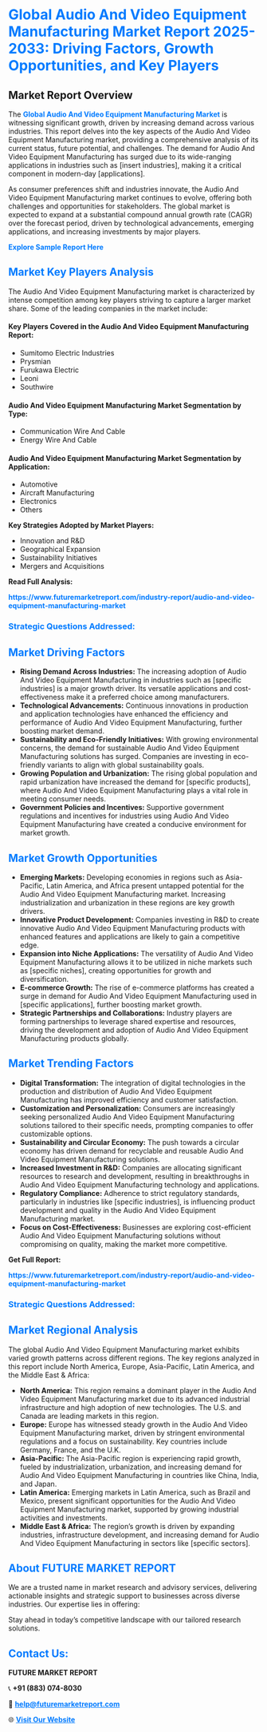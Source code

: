<h1 style="color: #007BFF;">Global Audio And Video Equipment Manufacturing Market Report 2025-2033: Driving Factors, Growth Opportunities, and Key Players</h1>

<section id="overview">
<h2>Market Report Overview</h2>
<p>The <a href="https://www.futuremarketreport.com/industry-report/audio-and-video-equipment-manufacturing-market" style="color: #007BFF; text-decoration: none;"><strong>Global Audio And Video Equipment Manufacturing Market</strong></a> is witnessing significant growth, driven by increasing demand across various industries. This report delves into the key aspects of the Audio And Video Equipment Manufacturing market, providing a comprehensive analysis of its current status, future potential, and challenges. The demand for Audio And Video Equipment Manufacturing has surged due to its wide-ranging applications in industries such as [insert industries], making it a critical component in modern-day [applications].</p>
<p>As consumer preferences shift and industries innovate, the Audio And Video Equipment Manufacturing market continues to evolve, offering both challenges and opportunities for stakeholders. The global market is expected to expand at a substantial compound annual growth rate (CAGR) over the forecast period, driven by technological advancements, emerging applications, and increasing investments by major players.</p>
</section>

<section id="overview">
<p><a href="https://www.futuremarketreport.com/request-sample/reportId=34604" style="color: #007BFF; text-decoration: none;"><strong>Explore Sample Report Here</strong></a></p>
</section>

<section id="key-players">
<h2 style="color: #007BFF;">Market Key Players Analysis</h2>
<p>The Audio And Video Equipment Manufacturing market is characterized by intense competition among key players striving to capture a larger market share. Some of the leading companies in the market include:</p>
<h4>Key Players Covered in the Audio And Video Equipment Manufacturing Report:</h4>
<ul><li>Sumitomo Electric Industries</li><li>Prysmian</li><li>Furukawa Electric</li><li>Leoni</li><li>Southwire</li></ul>
<h4>Audio And Video Equipment Manufacturing Market Segmentation by Type:</h4>
<ul><li>Communication Wire And Cable</li><li>Energy Wire And Cable</li></ul>

<h4>Audio And Video Equipment Manufacturing Market Segmentation by Application:</h4>
<ul><li>Automotive</li><li>Aircraft Manufacturing</li><li>Electronics</li><li>Others</li></ul>
<p><strong>Key Strategies Adopted by Market Players:</strong></p>
<ul>
<li>Innovation and R&D</li>
<li>Geographical Expansion</li>
<li>Sustainability Initiatives</li>
<li>Mergers and Acquisitions</li>
</ul>
</section>

<section>
<p><strong>Read Full Analysis: </strong></p><a href="https://www.futuremarketreport.com/industry-report/audio-and-video-equipment-manufacturing-market" style="color: #007BFF; text-decoration: none;"><strong>https://www.futuremarketreport.com/industry-report/audio-and-video-equipment-manufacturing-market</strong></a>
<h3 style="color: #007BFF;">Strategic Questions Addressed:</h3>
</section>

<section id="driving-factors">
<h2 style="color: #007BFF;">Market Driving Factors</h2>
<ul>
<li><strong>Rising Demand Across Industries:</strong> The increasing adoption of Audio And Video Equipment Manufacturing in industries such as [specific industries] is a major growth driver. Its versatile applications and cost-effectiveness make it a preferred choice among manufacturers.</li>
<li><strong>Technological Advancements:</strong> Continuous innovations in production and application technologies have enhanced the efficiency and performance of Audio And Video Equipment Manufacturing, further boosting market demand.</li>
<li><strong>Sustainability and Eco-Friendly Initiatives:</strong> With growing environmental concerns, the demand for sustainable Audio And Video Equipment Manufacturing solutions has surged. Companies are investing in eco-friendly variants to align with global sustainability goals.</li>
<li><strong>Growing Population and Urbanization:</strong> The rising global population and rapid urbanization have increased the demand for [specific products], where Audio And Video Equipment Manufacturing plays a vital role in meeting consumer needs.</li>
<li><strong>Government Policies and Incentives:</strong> Supportive government regulations and incentives for industries using Audio And Video Equipment Manufacturing have created a conducive environment for market growth.</li>
</ul>
</section>

<section id="growth-opportunities">
<h2 style="color: #007BFF;">Market Growth Opportunities</h2>
<ul>
<li><strong>Emerging Markets:</strong> Developing economies in regions such as Asia-Pacific, Latin America, and Africa present untapped potential for the Audio And Video Equipment Manufacturing market. Increasing industrialization and urbanization in these regions are key growth drivers.</li>
<li><strong>Innovative Product Development:</strong> Companies investing in R&D to create innovative Audio And Video Equipment Manufacturing products with enhanced features and applications are likely to gain a competitive edge.</li>
<li><strong>Expansion into Niche Applications:</strong> The versatility of Audio And Video Equipment Manufacturing allows it to be utilized in niche markets such as [specific niches], creating opportunities for growth and diversification.</li>
<li><strong>E-commerce Growth:</strong> The rise of e-commerce platforms has created a surge in demand for Audio And Video Equipment Manufacturing used in [specific applications], further boosting market growth.</li>
<li><strong>Strategic Partnerships and Collaborations:</strong> Industry players are forming partnerships to leverage shared expertise and resources, driving the development and adoption of Audio And Video Equipment Manufacturing products globally.</li>
</ul>
</section>

<section id="trending-factors">
<h2 style="color: #007BFF;">Market Trending Factors</h2>
<ul>
<li><strong>Digital Transformation:</strong> The integration of digital technologies in the production and distribution of Audio And Video Equipment Manufacturing has improved efficiency and customer satisfaction.</li>
<li><strong>Customization and Personalization:</strong> Consumers are increasingly seeking personalized Audio And Video Equipment Manufacturing solutions tailored to their specific needs, prompting companies to offer customizable options.</li>
<li><strong>Sustainability and Circular Economy:</strong> The push towards a circular economy has driven demand for recyclable and reusable Audio And Video Equipment Manufacturing solutions.</li>
<li><strong>Increased Investment in R&D:</strong> Companies are allocating significant resources to research and development, resulting in breakthroughs in Audio And Video Equipment Manufacturing technology and applications.</li>
<li><strong>Regulatory Compliance:</strong> Adherence to strict regulatory standards, particularly in industries like [specific industries], is influencing product development and quality in the Audio And Video Equipment Manufacturing market.</li>
<li><strong>Focus on Cost-Effectiveness:</strong> Businesses are exploring cost-efficient Audio And Video Equipment Manufacturing solutions without compromising on quality, making the market more competitive.</li>
</ul>
</section>

<section>
<p><strong>Get Full Report: </strong></p><a href="https://www.futuremarketreport.com/industry-report/audio-and-video-equipment-manufacturing-market" style="color: #007BFF; text-decoration: none;"><strong>https://www.futuremarketreport.com/industry-report/audio-and-video-equipment-manufacturing-market</strong></a>
<h3 style="color: #007BFF;">Strategic Questions Addressed:</h3>
</section>


<section id="regional-analysis">
<h2 style="color: #007BFF;">Market Regional Analysis</h2>
<p>The global Audio And Video Equipment Manufacturing market exhibits varied growth patterns across different regions. The key regions analyzed in this report include North America, Europe, Asia-Pacific, Latin America, and the Middle East & Africa:</p>
<ul>
<li><strong>North America:</strong> This region remains a dominant player in the Audio And Video Equipment Manufacturing market due to its advanced industrial infrastructure and high adoption of new technologies. The U.S. and Canada are leading markets in this region.</li>
<li><strong>Europe:</strong> Europe has witnessed steady growth in the Audio And Video Equipment Manufacturing market, driven by stringent environmental regulations and a focus on sustainability. Key countries include Germany, France, and the U.K.</li>
<li><strong>Asia-Pacific:</strong> The Asia-Pacific region is experiencing rapid growth, fueled by industrialization, urbanization, and increasing demand for Audio And Video Equipment Manufacturing in countries like China, India, and Japan.</li>
<li><strong>Latin America:</strong> Emerging markets in Latin America, such as Brazil and Mexico, present significant opportunities for the Audio And Video Equipment Manufacturing market, supported by growing industrial activities and investments.</li>
<li><strong>Middle East & Africa:</strong> The region’s growth is driven by expanding industries, infrastructure development, and increasing demand for Audio And Video Equipment Manufacturing in sectors like [specific sectors].</li>
</ul>
</section>

<footer>
<h2 style="color: #007BFF;">About FUTURE MARKET REPORT</h2>
<p>We are a trusted name in market research and advisory services, delivering actionable insights and strategic support to businesses across diverse industries. Our expertise lies in offering:</p>

<p>Stay ahead in today’s competitive landscape with our tailored research solutions.</p>

<h2 style="color: #007BFF;">Contact Us:</h2>
<p><strong>FUTURE MARKET REPORT</strong></p>
<p>📞 <strong>+91 (883) 074-8030</strong></p>
<p>📧 <strong><a href="mailto:help@futuremarketreport.com" style="color: #007BFF;">help@futuremarketreport.com</a></strong></p>
<p>🌐 <strong><a href="https://www.futuremarketreport.com/" style="color: #007BFF;">Visit Our Website</a></strong></p>
</footer>